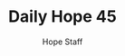 ---
image: /assets/img/daily-hope-default-artwork.png
title: Daily Hope 45
number: 45
categories:
  - Daily Hope
author: Hope Staff
notes: Daily Hope 45
embed: >-
  EMBED_GOES_HERE
---